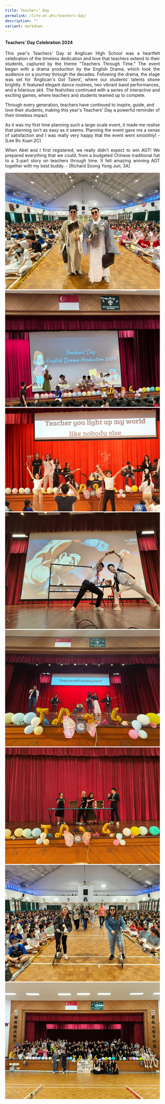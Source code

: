 ```yaml
---
title: Teachers’ Day
permalink: /life-at-ahs/teachers-day/
description: ""
variant: markdown
---
```

#### Teachers’ Day Celebration 2024

<p align="justify">
This year's Teachers' Day at Anglican High School was a heartfelt celebration of the timeless dedication and love that teachers extend to their students, captured by the theme "Teachers Through Time." The event began with a drama production by the English Drama, which took the audience on a journey through the decades. Following the drama, the stage was set for ‘Anglican's Got Talent’, where our students’ talents shone brightly. It featured elegant dance routines, two vibrant band performances, and a hilarious skit. The festivities continued with a series of interactive and exciting games, where teachers and students teamed up to compete.

Through every generation, teachers have continued to inspire, guide, and love their students, making this year's Teachers' Day a powerful reminder of their timeless impact.</p>

<p align="justify">
As it was my first time planning such a large-scale event, it made me realise that planning isn't as easy as it seems. Planning the event gave me a sense of satisfaction and I was really very happy that the event went smoothly!  - [Lee Bo Xuan 2C] </p>

<p align="justify">
When Abel and I first registered, we really didn’t expect to win AGT! We prepared everything that we could, from a budgeted Chinese traditional hat to a 3-part story on teachers through time. It felt amazing winning AGT together with my best buddy.  - [Richard Soong Yong Jun, 3A] </p>

![](/images/Life%20at%20AHS/Teachers%20Day/2024_Trs_Day_01.jpg)
![](/images/Life%20at%20AHS/Teachers%20Day/2024_Trs_Day_02.jpg)
![](/images/Life%20at%20AHS/Teachers%20Day/2024_Trs_Day_03.jpg)
![](/images/Life%20at%20AHS/Teachers%20Day/2024_Trs_Day_04.jpg)
![](/images/Life%20at%20AHS/Teachers%20Day/2024_Trs_Day_05.jpg)
![](/images/Life%20at%20AHS/Teachers%20Day/2024_Trs_Day_06.jpg)
![](/images/Life%20at%20AHS/Teachers%20Day/2024_Trs_Day_07.jpg)
![](/images/Life%20at%20AHS/Teachers%20Day/2024_Trs_Day_08.jpg)